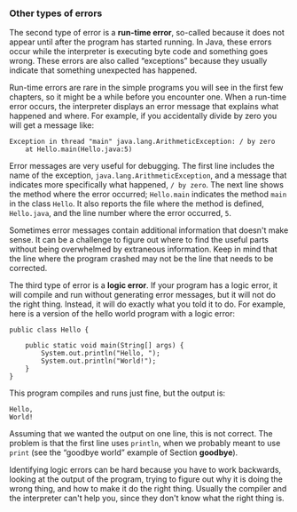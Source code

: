 ###  Other types of errors



The second type of error is a **run-time error**, so-called because it does not appear until after the program has started running.
In Java, these errors occur while the interpreter is executing byte code and something goes wrong.
These errors are also called “exceptions” because they usually indicate that something unexpected has happened.

Run-time errors are rare in the simple programs you will see in the first few chapters, so it might be a while before you encounter one.
When a run-time error occurs, the interpreter displays an error message that explains what happened and where.
For example, if you accidentally divide by zero you will get a message like:


```code
Exception in thread "main" java.lang.ArithmeticException: / by zero
    at Hello.main(Hello.java:5)
```



Error messages are very useful for debugging.
The first line includes the name of the exception, `java.lang.ArithmeticException`, and a message that indicates more specifically what happened, `/ by zero`.
The next line shows the method where the error occurred; `Hello.main` indicates the method `main` in the class `Hello`.
It also reports the file where the method is defined, `Hello.java`, and the line number where the error occurred, `5`.

Sometimes error messages contain additional information that doesn't make sense.
It can be a challenge to figure out where to find the useful parts without being overwhelmed by extraneous information.
Keep in mind that the line where the program crashed may not be the line that needs to be corrected.



The third type of error is a **logic error**.
If your program has a logic error, it will compile and run without generating error messages, but it will not do the right thing.
Instead, it will do exactly what you told it to do.
For example, here is a version of the hello world program with a logic error:


```code
public class Hello {

    public static void main(String[] args) {
        System.out.println("Hello, ");
        System.out.println("World!");
    }
}
```

This program compiles and runs just fine, but the output is:

```code
Hello,
World!
```

Assuming that we wanted the output on one line, this is not correct.
The problem is that the first line uses `println`, when we probably meant to use `print` (see the “goodbye world” example of Section **goodbye**).

Identifying logic errors can be hard because you have to work backwards, looking at the output of the program, trying to figure out why it is doing the wrong thing, and how to make it do the right thing.
Usually the compiler and the interpreter can't help you, since they don't know what the right thing is.
